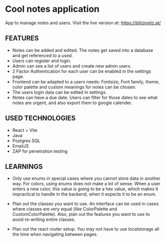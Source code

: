 # Cool notes application

App to manage notes and users. Visit the live version at: https://blitznotiz.at/

## FEATURES

- Notes can be added and edited. The notes get saved into a database and get referenced to a used.
- Users can register and login.
- Admin can see a list of users and create new admin users.
- 2 Factor Authentication for each user can be enabled in the settings page.
- Frontend can be adapted to a users needs: Fontsize, Font family, theme, color palette and custom meanings for notes can be chosen.
- The users login data can be edited in settings.
- Notes can have a due date. Users can filter for those dates to see what notes are urgent, and also export them to google calender.

## USED TECHNOLOGIES

- React + Vite
- Java
- Postgres SQL
- EmailJS
- ZAP for penetration testing

## LEARNINGS

- Only use enums in special cases where you cannot store data in another way. For colors, using enums does not make a lot of sense. When a user enters a new color, this value is going to be a hex value, which makes it impractical to handle in the backend, when it expects it to be an enum.

- Plan out the classes you want to use. An interface can be used in cases where classes are very equal (like ColorPalette and CustomColorPalette). Also, plan out the features you want to use to avoid re-writing entire classes.

- Plan out the react router setup. You may not have to use localstorage all the time when navigating between pages.
